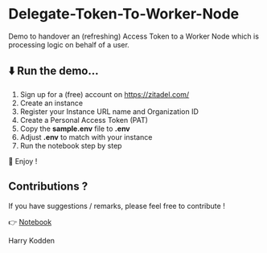 # Delegate-Token-To-Worker-Node

Demo to handover an (refreshing) Access Token to a Worker Node which is processing logic on behalf of a user.

## :arrow_down: Run the demo...

1. Sign up for a (free) account on https://zitadel.com/
2. Create an instance
3. Register your Instance URL name and Organization ID
4. Create a Personal Access Token (PAT)
5. Copy the **sample.env** file to **.env**
6. Adjust **.env** to match with your instance
7. Run the notebook step by step

:tada: Enjoy !

## Contributions ?

If you have suggestions / remarks, please feel free to contribute !

:point_right: [Notebook](./Zitadel_Demo.ipynb)

Harry Kodden
